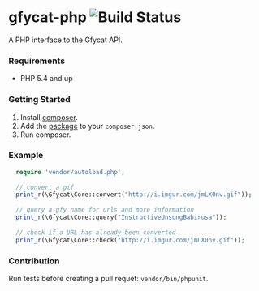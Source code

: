 gfycat-php ![Build Status](https://travis-ci.org/nehalvpatel/gfycat-php.svg)
==========

A PHP interface to the Gfycat API.

### Requirements
- PHP 5.4 and up

### Getting Started
1. Install [composer](https://getcomposer.org/download/).
2. Add the [package](https://packagist.org/packages/nehalvpatel/synapse) to your `composer.json`.
3. Run composer.

### Example
```php
  require 'vendor/autoload.php';
  
  // convert a gif
  print_r(\Gfycat\Core::convert("http://i.imgur.com/jmLX0nv.gif"));
  
  // query a gfy name for urls and more information
  print_r(\Gfycat\Core::query("InstructiveUnsungBabirusa"));
  
  // check if a URL has already been converted
  print_r(\Gfycat\Core::check("http://i.imgur.com/jmLX0nv.gif"));
```

### Contribution
Run tests before creating a pull requet: `vendor/bin/phpunit`.

